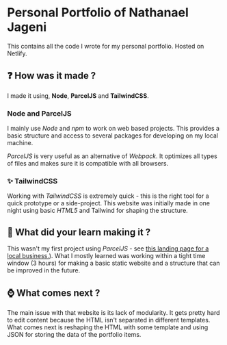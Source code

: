 # Personal Portfolio of Nathanael Jageni

This contains all the code I wrote for my personal portfolio. Hosted on Netlify.

## :question: How was it made ?

I made it using, **Node**, **ParcelJS** and **TailwindCSS**.

### Node and ParcelJS

I mainly use *Node* and *npm* to work on web based projects. This provides a basic structure and access to several packages for developing on my local machine.

*ParcelJS* is very useful as an alternative of *Webpack*. It optimizes all types of files and makes sure it is compatible with all browsers.

### :sparkles: TailwindCSS

Working with *TailwindCSS* is extremely quick - this is the right tool for a quick prototype or a side-project. This website was initially made in one night using basic *HTML5* and Tailwind for shaping the structure.

## :orange_book: What did your learn making it ?

This wasn't my first project using *ParcelJS*  - see [this landing page for a local business.](https://docks-52b.fr)). What I mostly learned was working within a tight time window (3 hours) for making a basic static website and a structure that can be improved in the future.

## :watch: What comes next ?

The main issue with that website is its lack of modularity. It gets pretty hard to edit content because the HTML isn't separated in different templates. What comes next is reshaping the HTML with some template and using JSON for storing the data of the portfolio items.